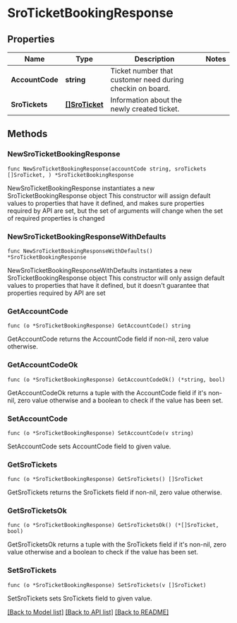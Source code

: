 # SroTicketBookingResponse

## Properties

Name | Type | Description | Notes
------------ | ------------- | ------------- | -------------
**AccountCode** | **string** | Ticket number that customer need during checkin on board. | 
**SroTickets** | [**[]SroTicket**](SroTicket.md) | Information about the newly created ticket. | 

## Methods

### NewSroTicketBookingResponse

`func NewSroTicketBookingResponse(accountCode string, sroTickets []SroTicket, ) *SroTicketBookingResponse`

NewSroTicketBookingResponse instantiates a new SroTicketBookingResponse object
This constructor will assign default values to properties that have it defined,
and makes sure properties required by API are set, but the set of arguments
will change when the set of required properties is changed

### NewSroTicketBookingResponseWithDefaults

`func NewSroTicketBookingResponseWithDefaults() *SroTicketBookingResponse`

NewSroTicketBookingResponseWithDefaults instantiates a new SroTicketBookingResponse object
This constructor will only assign default values to properties that have it defined,
but it doesn't guarantee that properties required by API are set

### GetAccountCode

`func (o *SroTicketBookingResponse) GetAccountCode() string`

GetAccountCode returns the AccountCode field if non-nil, zero value otherwise.

### GetAccountCodeOk

`func (o *SroTicketBookingResponse) GetAccountCodeOk() (*string, bool)`

GetAccountCodeOk returns a tuple with the AccountCode field if it's non-nil, zero value otherwise
and a boolean to check if the value has been set.

### SetAccountCode

`func (o *SroTicketBookingResponse) SetAccountCode(v string)`

SetAccountCode sets AccountCode field to given value.


### GetSroTickets

`func (o *SroTicketBookingResponse) GetSroTickets() []SroTicket`

GetSroTickets returns the SroTickets field if non-nil, zero value otherwise.

### GetSroTicketsOk

`func (o *SroTicketBookingResponse) GetSroTicketsOk() (*[]SroTicket, bool)`

GetSroTicketsOk returns a tuple with the SroTickets field if it's non-nil, zero value otherwise
and a boolean to check if the value has been set.

### SetSroTickets

`func (o *SroTicketBookingResponse) SetSroTickets(v []SroTicket)`

SetSroTickets sets SroTickets field to given value.



[[Back to Model list]](../README.md#documentation-for-models) [[Back to API list]](../README.md#documentation-for-api-endpoints) [[Back to README]](../README.md)


